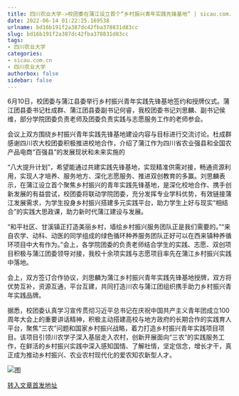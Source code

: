 ```yaml
---
title: 四川农业大学->校团委在蒲江设立首个“乡村振兴青年实践先锋基地” | sicau.com.cn
date: 2022-06-14 01:22:25.169538
urlname: bd16b191f2a387dc42fba378831d83cc
slug: bd16b191f2a387dc42fba378831d83cc
tags: 
- 四川农业大学
categories:
- sicau.com.cn
- 四川农业大学
authorbox: false
sidebar: false
---
```

6月10日，校团委与蒲江县委举行乡村振兴青年实践先锋基地签约和授牌仪式。蒲江团县委书记杜成群、蒲江团县委副书记何睿，我校团委书记刘思麟、副书记侯维，部分学院团委负责老师及团委负责实践与志愿服务工作的老师参会。  

会议上双方围绕乡村振兴青年实践先锋基地建设内容与目标进行交流讨论。杜成群感谢四川农大校团委积极推进校地合作，介绍了蒲江作为四川省农业强县和全国农产品电商“百强县”的发展现状和未来实施的
<!--more-->
“八大提升计划”，希望能通过共建实践先锋基地，实现精准供需对接，畅通资源利用，实现人才培养、服务地方、深化志愿服务、推进双创教育的多赢。刘思麟表示，在蒲江设立首个聚焦乡村振兴的青年实践先锋基地，是深化校地合作、携手创新发展的有益尝试，校团委将联动学院团委，充分发挥专业学科优势，有效链接蒲江发展需求，为学生投身乡村振兴搭建多元实践平台，助力学生上好与现实“相结合”的实践大思政课，助力新时代蒲江建设与发展。

“和平社区、甘溪镇正打造美丽乡村，墙绘乡村振兴服务团队正是我们需要的。”“来自农学、动科、动医的同学组成的绿色循环种养服务团队正好可以在西来镇种养循环项目中大有作为。”会上，各学院团委的负责老师结合学生的实践、志愿、双创项目积极与蒲江团委领导对接，我校十余项实践与志愿项目率先在蒲江乡村振兴实践中落地。

会上，双方签订合作协议，刘思麟为蒲江乡村振兴青年实践先锋基地授牌，双方将优势互补，资源互通，平台互建，共同打造川农与蒲江团组织携手助力乡村振兴青年实践品牌。

据悉，校团委认真学习宣传贯彻习近平总书记在庆祝中国共产主义青年团成立100周年大会上的重要讲话精神，积极主动搭建高校与地方政府的长期合作的实践育人平台，聚焦“三农”问题和国家乡村振兴战略，着力打造乡村振兴青年实践项目项目。该项目引领川农学子深入基层走入农村，创新开展面向“三农”的实践服务工作，在鲜活的乡村振兴实践中深入感知国情、了解社情，坚定信念，增长才干，真正成为推动乡村振兴、农业农村现代化的爱农知农新型人才。

![图](https://news.sicau.edu.cn/__local/C/EB/6C/72FB539D6F7D1FA61884A75C944_EB4F8244_12338.png)

[转入文章首发地址](https://news.sicau.edu.cn/info/1078/68329.htm)